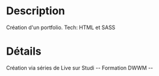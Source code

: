 # Description

Création d'un portfolio.
Tech: HTML et SASS

# Détails

Création via séries de Live sur Studi -- Formation DWWM -- 